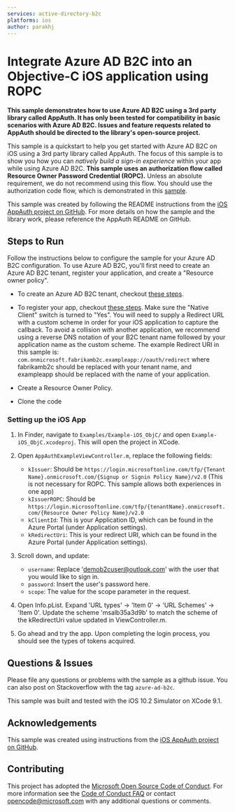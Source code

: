 ```yaml
---
services: active-directory-b2c
platforms: ios
author: parakhj
---
```


# Integrate Azure AD B2C into an Objective-C iOS application using ROPC

**This sample demonstrates how to use Azure AD B2C using a 3rd party library called AppAuth. It has only been tested for compatibility in basic scenarios with Azure AD B2C. Issues and feature requests related to AppAuth should be directed to the library's open-source project.**

This sample is a quickstart to help you get started with Azure AD B2C on iOS using a 3rd party library called AppAuth. The focus of this sample is to show you how you can *natively build a sign-in experience* within your app while using Azure AD B2C. **This sample uses an authorization flow called Resource Owner Password Credential (ROPC).** Unless an absolute requirement, we do not recommend using this flow. You should use the authorization code flow, which is demonstrated in this [sample](https://github.com/Azure-Samples/active-directory-b2c-ios-native-appauth).

This sample was created by following the README instructions from the [iOS AppAuth project on GitHub](https://github.com/openid/AppAuth-iOS). For more details on how the sample and the library work, please reference the AppAuth README on GitHub.

## Steps to Run

Follow the instructions below to configure the sample for your Azure AD B2C configuration. To use Azure AD B2C, you'll first need to create an Azure AD B2C tenant, register your application, and create a "Resource owner policy".

* To create an Azure AD B2C tenant, checkout [these steps](https://docs.microsoft.com/en-us/azure/active-directory-b2c/active-directory-b2c-get-started).

* To register your app, checkout [these steps](https://docs.microsoft.com/en-us/azure/active-directory-b2c/active-directory-b2c-app-registration).  Make sure the "Native Client" switch is turned to "Yes".  You will need to supply a Redirect URL with a custom scheme in order for your iOS application to capture the callback.  To avoid a collision with another application, we recommend using a reverse DNS notation of your B2C tenant name followed by your application name as the custom scheme.  The example Redirect URI in this sample is: `com.onmicrosoft.fabrikamb2c.exampleapp://oauth/redirect` where fabrikamb2c should be replaced with your tenant name, and exampleapp should be replaced with the name of your application.

* Create a Resource Owner Policy.

* Clone the code

### Setting up the iOS App

1. In Finder, navigate to `Examples/Example-iOS_ObjC/` and open `Example-iOS_ObjC.xcodeproj`. This will open the project in XCode.

2. Open `AppAuthExampleViewController.m`, replace the following fields:

    * `kIssuer`: Should be `https://login.microsoftonline.com/tfp/{Tenant Name}.onmicrosoft.com/{Signup or Signin Policy Name}/v2.0` (This is not necessary for ROPC. This sample allows both experiences in one app)
    * `kIssuerROPC`: Should be `https://login.microsoftonline.com/tfp/{tenantName}.onmicrosoft.com/{Resource Owner Policy Name}/v2.0`
    * `kClientId`: This is your Application ID, which can be found in the Azure Portal (under Application settings).
    * `kRedirectUri`: This is your redirect URI, which can be found in the Azure Portal (under Application settings).

3. Scroll down, and update:
    * `username`: Replace 'demob2cuser@outlook.com' with the user that you would like to sign in.
    * `password`: Insert the user's password here.
    * `scope`: The value for the scope parameter in the request.

3. Open Info.pList.  Expand 'URL types' -> 'Item 0' -> 'URL Schemes' -> 'Item 0'.  Update the scheme 'msalb35a3d9b' to match the scheme of the kRedirectUri value updated in ViewController.m.

4. Go ahead and try the app. Upon completing the login process, you should see the types of tokens acquired.


## Questions & Issues

Please file any questions or problems with the sample as a github issue.  You can also post on Stackoverflow with the tag `azure-ad-b2c`.

This sample was built and tested with the iOS 10.2 Simulator on XCode 9.1.  

## Acknowledgements

This sample was created using instructions from the [iOS AppAuth project on GitHub](https://github.com/openid/AppAuth-iOS).

## Contributing

This project has adopted the [Microsoft Open Source Code of Conduct](https://opensource.microsoft.com/codeofconduct/). For more information see the [Code of Conduct FAQ](https://opensource.microsoft.com/codeofconduct/faq/) or contact [opencode@microsoft.com](mailto:opencode@microsoft.com) with any additional questions or comments.